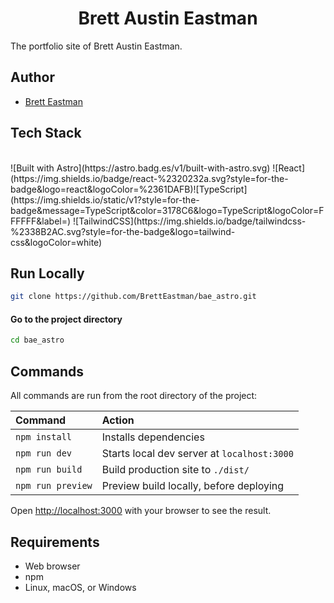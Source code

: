 <div align="center">
  <h1>Brett Austin Eastman</h1>
</div>
The portfolio site of Brett Austin Eastman.

## Author
- [Brett Eastman](https://github.com/BrettEastman)

## Tech Stack
 <br>
![Built with Astro](https://astro.badg.es/v1/built-with-astro.svg)
![React](https://img.shields.io/badge/react-%2320232a.svg?style=for-the-badge&logo=react&logoColor=%2361DAFB)![TypeScript](https://img.shields.io/static/v1?style=for-the-badge&message=TypeScript&color=3178C6&logo=TypeScript&logoColor=FFFFFF&label=)
![TailwindCSS](https://img.shields.io/badge/tailwindcss-%2338B2AC.svg?style=for-the-badge&logo=tailwind-css&logoColor=white)

## Run Locally
```bash
git clone https://github.com/BrettEastman/bae_astro.git
```

#### Go to the project directory
```bash
cd bae_astro
```

## Commands

All commands are run from the root directory of the project:

| Command                   | Action                                           |
| :------------------------ | :----------------------------------------------- |
| `npm install`             | Installs dependencies                            |
| `npm run dev`             | Starts local dev server at `localhost:3000`      |
| `npm run build`           | Build production site to `./dist/`               |
| `npm run preview`         | Preview build locally, before deploying          |

Open [http://localhost:3000](http://localhost:3000) with your browser to see the result.

## Requirements
* Web browser
* npm
* Linux, macOS, or Windows
